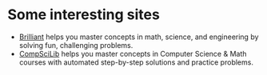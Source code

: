 # Some interesting sites

* [Brilliant](https://brilliant.org/) helps you master concepts in math, science, and engineering by solving fun, challenging problems.
* [CompSciLib](https://www.compscilib.com/) helps you master concepts in Computer Science & Math courses with automated step-by-step solutions and practice problems.
